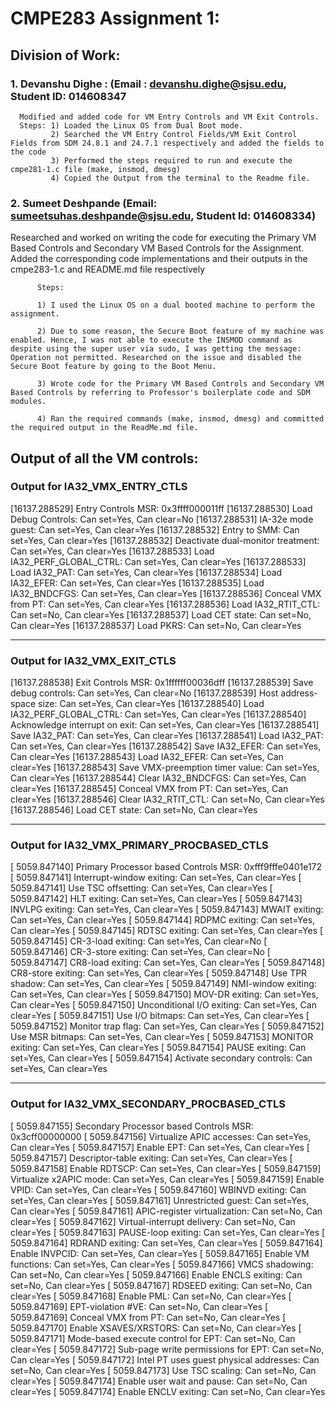 # CMPE283 Assignment 1:


## Division of Work:

###   1. Devanshu Dighe : (Email : devanshu.dighe@sjsu.edu, Student ID: 014608347
      Modified and added code for VM Entry Controls and VM Exit Controls. 
      Steps: 1) Loaded the Linux OS from Dual Boot mode.
             2) Searched the VM Entry Control Fields/VM Exit Control Fields from SDM 24.8.1 and 24.7.1 respectively and added the fields to the code
             3) Performed the steps required to run and execute the cmpe281-1.c file (make, insmod, dmesg)
             4) Copied the Output from the terminal to the Readme file.

###   2. Sumeet Deshpande (Email: sumeetsuhas.deshpande@sjsu.edu, Student Id: 014608334)
   Researched and worked on writing the code for executing the Primary VM Based Controls and Secondary VM Based Controls for the Assignment. 
   Added the corresponding code implementations and their outputs in the cmpe283-1.c and README.md file respectively
   
          Steps: 
   
          1) I used the Linux OS on a dual booted machine to perform the assignment.
   
          2) Due to some reason, the Secure Boot feature of my machine was enabled. Hence, I was not able to execute the INSMOD command as despite using the super user via sudo, I was getting the message: Operation not permitted. Researched on the issue and disabled the Secure Boot feature by going to the Boot Menu.
          
          3) Wrote code for the Primary VM Based Controls and Secondary VM Based Controls by referring to Professor's boilerplate code and SDM modules.
          
          4) Ran the required commands (make, insmod, dmesg) and committed the required output in the ReadMe.md file.


## Output of all the VM controls:

### Output for IA32_VMX_ENTRY_CTLS

[16137.288529] Entry Controls MSR: 0x3ffff000011ff
[16137.288530]   Load Debug Controls: Can set=Yes, Can clear=No
[16137.288531]   IA-32e mode guest: Can set=Yes, Can clear=Yes
[16137.288532]   Entry to SMM: Can set=Yes, Can clear=Yes
[16137.288532]   Deactivate dual-monitor treatment: Can set=Yes, Can clear=Yes
[16137.288533]   Load IA32_PERF_GLOBAL_CTRL: Can set=Yes, Can clear=Yes
[16137.288533]   Load IA32_PAT: Can set=Yes, Can clear=Yes
[16137.288534]   Load IA32_EFER: Can set=Yes, Can clear=Yes
[16137.288535]   Load IA32_BNDCFGS: Can set=Yes, Can clear=Yes
[16137.288536]   Conceal VMX from PT: Can set=Yes, Can clear=Yes
[16137.288536]   Load IA32_RTIT_CTL: Can set=No, Can clear=Yes
[16137.288537]   Load CET state: Can set=No, Can clear=Yes
[16137.288537]   Load PKRS: Can set=No, Can clear=Yes

________________________________________________________________________________

### Output for IA32_VMX_EXIT_CTLS

[16137.288538] Exit Controls MSR: 0x1ffffff00036dff
[16137.288539]   Save debug controls: Can set=Yes, Can clear=No
[16137.288539]   Host address-space size: Can set=Yes, Can clear=Yes
[16137.288540]   Load IA32_PERF_GLOBAL_CTRL: Can set=Yes, Can clear=Yes
[16137.288540]   Acknowledge interrupt on exit: Can set=Yes, Can clear=Yes
[16137.288541]   Save IA32_PAT: Can set=Yes, Can clear=Yes
[16137.288541]   Load IA32_PAT: Can set=Yes, Can clear=Yes
[16137.288542]   Save IA32_EFER: Can set=Yes, Can clear=Yes
[16137.288543]   Load IA32_EFER: Can set=Yes, Can clear=Yes
[16137.288543]   Save VMX-preemption timer value: Can set=Yes, Can clear=Yes
[16137.288544]   Clear IA32_BNDCFGS: Can set=Yes, Can clear=Yes
[16137.288545]   Conceal VMX from PT: Can set=Yes, Can clear=Yes
[16137.288546]   Clear IA32_RTIT_CTL: Can set=No, Can clear=Yes
[16137.288546]   Load CET state: Can set=No, Can clear=Yes

________________________________________________________________________________

### Output for IA32_VMX_PRIMARY_PROCBASED_CTLS

[ 5059.847140] Primary Processor based Controls MSR: 0xfff9fffe0401e172
[ 5059.847141]   Interrupt-window exiting: Can set=Yes, Can clear=Yes
[ 5059.847141]   Use TSC offsetting: Can set=Yes, Can clear=Yes
[ 5059.847142]   HLT exiting: Can set=Yes, Can clear=Yes
[ 5059.847143]   INVLPG exiting: Can set=Yes, Can clear=Yes
[ 5059.847143]   MWAIT exiting: Can set=Yes, Can clear=Yes
[ 5059.847144]   RDPMC exiting: Can set=Yes, Can clear=Yes
[ 5059.847145]   RDTSC exiting: Can set=Yes, Can clear=Yes
[ 5059.847145]   CR-3-load exiting: Can set=Yes, Can clear=No
[ 5059.847146]   CR-3-store exiting: Can set=Yes, Can clear=No
[ 5059.847147]   CR8-load exiting: Can set=Yes, Can clear=Yes
[ 5059.847148]   CR8-store exiting: Can set=Yes, Can clear=Yes
[ 5059.847148]   Use TPR shadow: Can set=Yes, Can clear=Yes
[ 5059.847149]   NMI-window exiting: Can set=Yes, Can clear=Yes
[ 5059.847150]   MOV-DR exiting: Can set=Yes, Can clear=Yes
[ 5059.847150]   Unconditional I/O exiting: Can set=Yes, Can clear=Yes
[ 5059.847151]   Use I/O bitmaps: Can set=Yes, Can clear=Yes
[ 5059.847152]   Monitor trap flag: Can set=Yes, Can clear=Yes
[ 5059.847152]   Use MSR bitmaps: Can set=Yes, Can clear=Yes
[ 5059.847153]   MONITOR exiting: Can set=Yes, Can clear=Yes
[ 5059.847154]   PAUSE exiting: Can set=Yes, Can clear=Yes
[ 5059.847154]   Activate secondary controls: Can set=Yes, Can clear=Yes

_______________________________________________________________________________

### Output for IA32_VMX_SECONDARY_PROCBASED_CTLS

[ 5059.847155] Secondary Processor based Controls MSR: 0x3cff00000000
[ 5059.847156]   Virtualize APIC accesses: Can set=Yes, Can clear=Yes
[ 5059.847157]   Enable EPT: Can set=Yes, Can clear=Yes
[ 5059.847157]   Descriptor-table exiting: Can set=Yes, Can clear=Yes
[ 5059.847158]   Enable RDTSCP: Can set=Yes, Can clear=Yes
[ 5059.847159]   Virtualize x2APIC mode: Can set=Yes, Can clear=Yes
[ 5059.847159]   Enable VPID: Can set=Yes, Can clear=Yes
[ 5059.847160]   WBINVD exiting: Can set=Yes, Can clear=Yes
[ 5059.847161]   Unrestricted guest: Can set=Yes, Can clear=Yes
[ 5059.847161]   APIC-register virtualization: Can set=No, Can clear=Yes
[ 5059.847162]   Virtual-interrupt delivery: Can set=No, Can clear=Yes
[ 5059.847163]   PAUSE-loop exiting: Can set=Yes, Can clear=Yes
[ 5059.847164]   RDRAND exiting: Can set=Yes, Can clear=Yes
[ 5059.847164]   Enable INVPCID: Can set=Yes, Can clear=Yes
[ 5059.847165]   Enable VM functions: Can set=Yes, Can clear=Yes
[ 5059.847166]   VMCS shadowing: Can set=No, Can clear=Yes
[ 5059.847166]   Enable ENCLS exiting: Can set=No, Can clear=Yes
[ 5059.847167]   RDSEED exiting: Can set=No, Can clear=Yes
[ 5059.847168]   Enable PML: Can set=No, Can clear=Yes
[ 5059.847169]   EPT-violation #VE: Can set=No, Can clear=Yes
[ 5059.847169]   Conceal VMX from PT: Can set=No, Can clear=Yes
[ 5059.847170]   Enable XSAVES/XRSTORS: Can set=No, Can clear=Yes
[ 5059.847171]   Mode-based execute control for EPT: Can set=No, Can clear=Yes
[ 5059.847172]   Sub-page write permissions for EPT: Can set=No, Can clear=Yes
[ 5059.847172]   Intel PT uses guest physical addresses: Can set=No, Can clear=Yes
[ 5059.847173]   Use TSC scaling: Can set=No, Can clear=Yes
[ 5059.847174]   Enable user wait and pause: Can set=No, Can clear=Yes
[ 5059.847174]   Enable ENCLV exiting: Can set=No, Can clear=Yes

